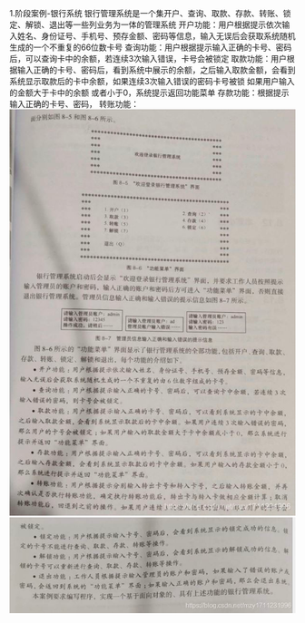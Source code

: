 1.阶段案例-银行系统
    银行管理系统是一个集开户、查询、取款、存款、转账、锁定、解锁、退出等一些列业务为一体的管理系统
开户功能：用户根据提示依次输入姓名、身份证号、手机号、预存金额、密码等信息，输入无误后会获取系统随机生成的一个不重复的66位数卡号
查询功能：用户根据提示输入正确的卡号、密码后，可以查询卡中的余额，若连续3次输入错误，卡号会被锁定
取款功能：用户根据输入正确的卡号、密码后，看到系统中展示的余额，之后输入取款金额，会看到系统显示取款后的卡中余额，如果连续3次输入错误的密码卡号被锁
如果用户输入的金额大于卡中的余额 或者小于0，系统提示返回功能菜单
存款功能：根据提示输入正确的卡号、密码，
转账功能：
![img.png](img.png)
![img_1.png](img_1.png)